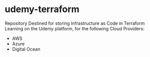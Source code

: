 # udemy-terraform
Repository Destined for storing Infrastructure as Code in Terraform Learning on the Udemy platform, for the following Cloud Providers:
- AWS
- Azure
- Digital Ocean
